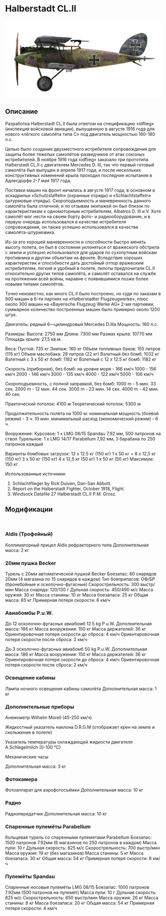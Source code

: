 # Halberstadt CL.II

![halberstadtcl2](../images/halberstadtcl2.png)

## Описание

Разработка Halberstadt CL.II была ответом на спецификацию «idflieg» (инспекция войсковой авиации), выпущенную в августе 1916 года для нового «лёгкого  самолёта типа С» под двигатель мощностью 160-180 л.с.

Целью было создание двухместного истребителя сопровождения для защиты более тяжелых  самолётов-разведчиков от атак союзных истребителей. В ноябре 1916 года «idflieg» заказало три прототипа Halberstadt CL.II с двигателем Mercedes D. III, так что первый готовый  самолёта был выпущен в апреле 1917 года, и после нескольких конструктивных изменений крыла проходил последние испытания в Адлесдорфе 2-7 мая 1917 года.

Поставки машин на фронт начались в августе 1917 года, в основном в эскадрильи «Schutzstaffeln» (охранные отряды) и «Schlachtstaffeln» (штурмовые отряды). Скороподъемность и маневренность данного самолёта была отличной, и по отзывам экипажей он был близок по характеристикам к одномоторным истребителям, Albatros D. III и V. Хотя самолёт мог нести на своем борту фото- и радиооборудование, и в первую очередь использовался в качестве истребителя сопровождения, он также успешно использовался в качестве самолёта-штурмовика.

Из-за его хорошей маневренности и способности быстро менять высоту полета, он был в состоянии уклоняться от вражеского обстрела с земли и успешно использовался для ударов по сухопутным войскам противника и другим объектам на фронте. Вследствие хороших характеристик и способности дать достойный отпор вражеским истребителям, легкий и удобный в полете, пилоты предпочитали CL.II относительно других типов  самолёта, и  самолёт оставался на службе на протяжении всей войны, наравне с появившимися позже более новыми типами  самолётов.

Точно неизвестно, как много CL.II было построено, но судя по заказам в 900 машин в 6-ти партиях на «Halberstadter Flugzeugwerke», плюс около 300 машин на «Bayerische Flugzeug Werke AG» 2-мя партиями, суммарное количество построенных машин было примерно около 1200 штук.


Двигатель: рядный 6—цилиндровый Mercedes D.IIIa
Мощность: 180 л.с.

Размеры:
Высота: 2750 мм
Длина: 7300 мм
Размах крыла: 10770 мм
Площадь крыла: 27,5 кв.м.

Веса:
Пустой: 735 кг
Экипаж: 160 кг
Объем топливных баков: 155 литров (115 кг)
Объем маслобакa: 28 литров (22 кг)
Взлетный без бомб: 1032 кг
Взлетный с 3 x 50 кг бомб: 1182 кг
Взлетный с 12 x 12.5 кг бомб: 1182 кг

Скорость (приборная), без бомб:
на уровне моря - 166 км/ч
1000 - 156 км/ч
2000 - 146 км/ч
3000 - 135 км/ч
4000 - 122 км/ч
5000 - 106 км/ч

Скороподъемность, с полной заправкой, без бомб:
1000 m -  5 мин. 33 сек.
2000 m - 12 мин. 44 сек.
3000 m - 23 мин. 14 сек.
4000 m - 42 мин. 40 сек.

Практический потолок: 4100 м
Теоретический потолок: 5300 м

Продолжительность полёта на 1000 м:
номинальная мощность (боевой режим) - 3 ч. 10 мин.
минимальный расход (экономический режим) - 6 ч.

Вооружение:
Курсовое: 1 х LMG 08/15 Spandau 7,92 мм, 500 патронов на ствол
Турельное: 1 х LMG 14/17 Parabellum 7,92 мм, 3 барабана по 250 патронов каждый

Варианты бомбовых загрузок:
12 x 12.5 кг (150 кг)
1 x 50 кг + 8 x 12,5 кг (150 кг)
3 x 50 кг (150 кг)
4 x 12,5 кг (50 кг)
1 x 50 кг (50 кг)
Максимум: 150 кг.

Использованные источники:
1) Schlachtflieger by Rick Duiven, Dan-San Abbott.
2) Report on the Halberstadt Fighter, October 1918, Flight.
3) Windsock Datafile 27 Halberstadt CL.II P.M. Grosz.

## Модификации
﻿

### Aldis (Трофейный)

Коллиматорный прицел Aldis рефракторного типа
Дополнительная масса: 2 кг
﻿

### 20мм пушка Becker

Турель с 20мм автоматической пушкой Becker
Боезапас: 60 снарядов 20мм (4 магазина по 15 снарядов в каждом)
Тип боеприпасов: ОФ/БР (бронебойные и осколочно-фугасные)
Скорострельность: 300 выстр/мин
Масса снаряда: 120/130 г
Дульная скорость: 450/490 м/с
Масса оружия: 30 кг
Масса станины: 10 кг
Масса боезапаса: 25 кг
Общая масса: 65 кг
Примерная потеря скорости: 6 км/ч﻿

### Авиабомбы P.u.W.

До 12 осколочно-фугасных авиабомб 12.5 kg P.u.W.
Дополнительная масса: 186 кг
Масса вооружения: 150 кг
Масса держателей: 36 кг
Ориентировочная потеря скорости до сброса: 4 км/ч
Ориентировочная потеря скорости после сброса: 2 км/ч

До 3 осколочно-фугасных авиабомб 50 kg P.u.W.
Дополнительная масса: 186 кг
Масса вооружения: 150 кг
Масса держателей: 36 кг
Ориентировочная потеря скорости до сброса: 4 км/ч
Ориентировочная потеря скорости после сброса: 2 км/ч﻿

### Освещение кабины

Лампа ночного освещения кабины самолёта
Дополнительная масса: 1 кг
﻿

### Дополнительные приборы

Анемометр Wilhelm Morell (45-250 км/ч)

Жидкостный указатель наклона D.R.G.M (отображает крен на земле и скольжение в полете)

Указатель температуры охлаждающей жидкости двигателя A.Schlegelmilch (0-100 °C)

Механические часы

Дополнительная масса: 3 кг﻿

### Фотокамера

Фотоаппарат для аэрофотосъёмки 
Дополнительная масса: 10 кг
﻿

### Радио

Радиопередатчик
Дополнительная масса: 10 кг﻿

### Спаренные пулемёты Parabellum

Кольцевая турель со спаренными пулеметами Parabellum
Боезапас: 1500 патронов 7.92мм (6 магазинов по 250 патронов в каждом)
Масса пули: 10 г
Дульная скорость: 825 м/с
Скорострельность: 700 выстр/мин
Масса оружия: 19 кг (без магазинов)
Масса станины: 5 кг
Масса боезапаса: 30 кг
Общая масса: 54 кг
Примерная потеря скорости: 8 км/ч﻿

### Пулемёты Spandau

Спаренные носовые пулемёты LMG 08/15
Боезапас: 1000 патронов 7.92мм (500 патронов на пулемёт)
Масса пули: 10 г
Дульная скорость: 825 м/с
Скорострельность: 650 выстр/мин
Масса оружия: 26 кг
Масса станины: 8 кг
Масса боезапаса: 20 кг
Общая масса: 54 кг
Примерная потеря скорости: 4 км/ч